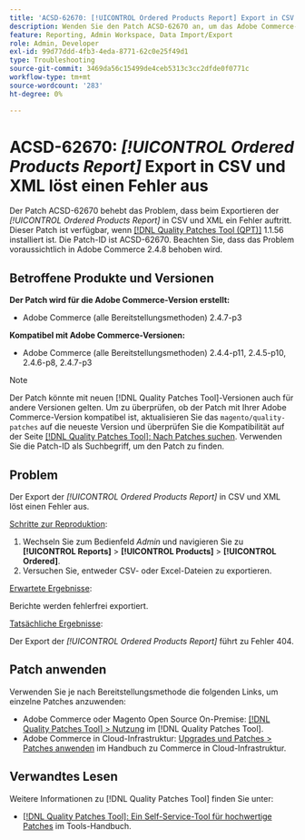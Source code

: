 ```yaml
---
title: 'ACSD-62670: [!UICONTROL Ordered Products Report] Export in CSV und XML gibt den 404-Fehler zurück'
description: Wenden Sie den Patch ACSD-62670 an, um das Adobe Commerce-Problem zu beheben, bei dem das Exportieren der [!UICONTROL Ordered Products Report] in CSV und XML einen Fehler auslöst.
feature: Reporting, Admin Workspace, Data Import/Export
role: Admin, Developer
exl-id: 99d77ddd-4fb3-4eda-8771-62c0e25f49d1
type: Troubleshooting
source-git-commit: 3469da56c15499de4ceb5313c3cc2dfde0f0771c
workflow-type: tm+mt
source-wordcount: '283'
ht-degree: 0%

---
```


# ACSD-62670: *[!UICONTROL Ordered Products Report]* Export in CSV und XML löst einen Fehler aus

Der Patch ACSD-62670 behebt das Problem, dass beim Exportieren der *[!UICONTROL Ordered Products Report]* in CSV und XML ein Fehler auftritt. Dieser Patch ist verfügbar, wenn [[!DNL Quality Patches Tool (QPT)]](https://experienceleague.adobe.com/docs/commerce-operations/tools/quality-patches-tool/usage.html?lang=de) 1.1.56 installiert ist. Die Patch-ID ist ACSD-62670. Beachten Sie, dass das Problem voraussichtlich in Adobe Commerce 2.4.8 behoben wird.

## Betroffene Produkte und Versionen

**Der Patch wird für die Adobe Commerce-Version erstellt:**

* Adobe Commerce (alle Bereitstellungsmethoden) 2.4.7-p3

**Kompatibel mit Adobe Commerce-Versionen:**

* Adobe Commerce (alle Bereitstellungsmethoden) 2.4.4-p11, 2.4.5-p10, 2.4.6-p8, 2.4.7-p3

>[!NOTE]
>
>Der Patch könnte mit neuen [!DNL Quality Patches Tool]-Versionen auch für andere Versionen gelten. Um zu überprüfen, ob der Patch mit Ihrer Adobe Commerce-Version kompatibel ist, aktualisieren Sie das `magento/quality-patches` auf die neueste Version und überprüfen Sie die Kompatibilität auf der Seite [[!DNL Quality Patches Tool]: Nach Patches suchen](https://experienceleague.adobe.com/tools/commerce-quality-patches/index.html?lang=de). Verwenden Sie die Patch-ID als Suchbegriff, um den Patch zu finden.

## Problem

Der Export der *[!UICONTROL Ordered Products Report]* in CSV und XML löst einen Fehler aus.

<u>Schritte zur Reproduktion</u>:

1. Wechseln Sie zum Bedienfeld *Admin* und navigieren Sie zu **[!UICONTROL Reports]** > **[!UICONTROL Products]** > **[!UICONTROL Ordered]**.
1. Versuchen Sie, entweder CSV- oder Excel-Dateien zu exportieren.

<u>Erwartete Ergebnisse</u>:

Berichte werden fehlerfrei exportiert.

<u>Tatsächliche Ergebnisse</u>:

Der Export der *[!UICONTROL Ordered Products Report]* führt zu Fehler 404.

## Patch anwenden

Verwenden Sie je nach Bereitstellungsmethode die folgenden Links, um einzelne Patches anzuwenden:

* Adobe Commerce oder Magento Open Source On-Premise: [[!DNL Quality Patches Tool] > Nutzung](/help/tools/quality-patches-tool/usage.md) im [!DNL Quality Patches Tool].
* Adobe Commerce in Cloud-Infrastruktur: [Upgrades und Patches > Patches anwenden](https://experienceleague.adobe.com/docs/commerce-cloud-service/user-guide/develop/upgrade/apply-patches.html?lang=de) im Handbuch zu Commerce in Cloud-Infrastruktur.

## Verwandtes Lesen

Weitere Informationen zu [!DNL Quality Patches Tool] finden Sie unter:

* [[!DNL Quality Patches Tool]: Ein Self-Service-Tool für hochwertige Patches](/help/tools/quality-patches-tool/quality-patches-tool-to-self-serve-quality-patches.md) im Tools-Handbuch.
